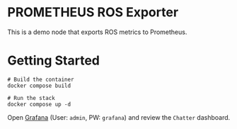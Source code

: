 # PROMETHEUS ROS Exporter

This is a demo node that exports ROS metrics to Prometheus.


# Getting Started

```
# Build the container
docker compose build

# Run the stack
docker compose up -d
```

Open [Grafana](localhost:3000) (User: `admin`, PW: `grafana`) and review the `Chatter` dashboard.
